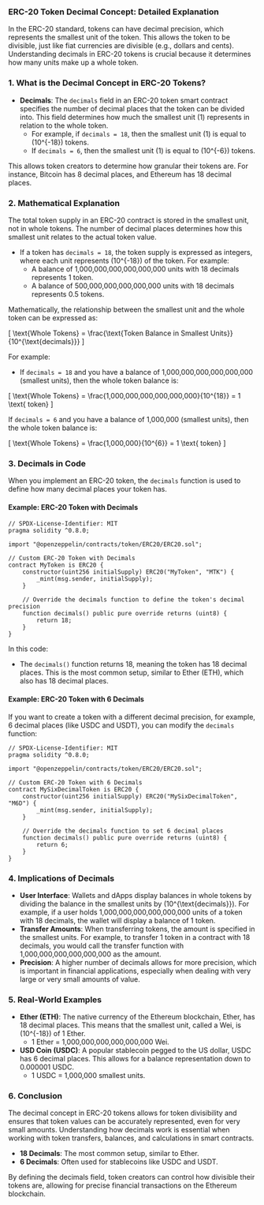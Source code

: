 ### ERC-20 Token Decimal Concept: Detailed Explanation

In the ERC-20 standard, tokens can have decimal precision, which represents the smallest unit of the token. This allows the token to be divisible, just like fiat currencies are divisible (e.g., dollars and cents). Understanding decimals in ERC-20 tokens is crucial because it determines how many units make up a whole token.

### 1. **What is the Decimal Concept in ERC-20 Tokens?**

- **Decimals**: The `decimals` field in an ERC-20 token smart contract specifies the number of decimal places that the token can be divided into. This field determines how much the smallest unit (1) represents in relation to the whole token.
  - For example, if `decimals = 18`, then the smallest unit (1) is equal to \(10^{-18}\) tokens.
  - If `decimals = 6`, then the smallest unit (1) is equal to \(10^{-6}\) tokens.

This allows token creators to determine how granular their tokens are. For instance, Bitcoin has 8 decimal places, and Ethereum has 18 decimal places.

### 2. **Mathematical Explanation**

The total token supply in an ERC-20 contract is stored in the smallest unit, not in whole tokens. The number of decimal places determines how this smallest unit relates to the actual token value.

- If a token has `decimals = 18`, the token supply is expressed as integers, where each unit represents \(10^{-18}\) of the token. For example:
  - A balance of 1,000,000,000,000,000,000 units with 18 decimals represents 1 token.
  - A balance of 500,000,000,000,000,000 units with 18 decimals represents 0.5 tokens.

Mathematically, the relationship between the smallest unit and the whole token can be expressed as:

\[ \text{Whole Tokens} = \frac{\text{Token Balance in Smallest Units}}{10^{\text{decimals}}} \]

For example:
- If `decimals = 18` and you have a balance of 1,000,000,000,000,000,000 (smallest units), then the whole token balance is:

\[ \text{Whole Tokens} = \frac{1,000,000,000,000,000,000}{10^{18}} = 1 \text{ token} \]

If `decimals = 6` and you have a balance of 1,000,000 (smallest units), then the whole token balance is:

\[ \text{Whole Tokens} = \frac{1,000,000}{10^{6}} = 1 \text{ token} \]

### 3. **Decimals in Code**

When you implement an ERC-20 token, the `decimals` function is used to define how many decimal places your token has.

#### Example: ERC-20 Token with Decimals

```solidity
// SPDX-License-Identifier: MIT
pragma solidity ^0.8.0;

import "@openzeppelin/contracts/token/ERC20/ERC20.sol";

// Custom ERC-20 Token with Decimals
contract MyToken is ERC20 {
    constructor(uint256 initialSupply) ERC20("MyToken", "MTK") {
        _mint(msg.sender, initialSupply);
    }

    // Override the decimals function to define the token's decimal precision
    function decimals() public pure override returns (uint8) {
        return 18;
    }
}
```

In this code:
- The `decimals()` function returns 18, meaning the token has 18 decimal places. This is the most common setup, similar to Ether (ETH), which also has 18 decimal places.

#### Example: ERC-20 Token with 6 Decimals

If you want to create a token with a different decimal precision, for example, 6 decimal places (like USDC and USDT), you can modify the `decimals` function:

```solidity
// SPDX-License-Identifier: MIT
pragma solidity ^0.8.0;

import "@openzeppelin/contracts/token/ERC20/ERC20.sol";

// Custom ERC-20 Token with 6 Decimals
contract MySixDecimalToken is ERC20 {
    constructor(uint256 initialSupply) ERC20("MySixDecimalToken", "M6D") {
        _mint(msg.sender, initialSupply);
    }

    // Override the decimals function to set 6 decimal places
    function decimals() public pure override returns (uint8) {
        return 6;
    }
}
```

### 4. **Implications of Decimals**

- **User Interface**: Wallets and dApps display balances in whole tokens by dividing the balance in the smallest units by \(10^{\text{decimals}}\). For example, if a user holds 1,000,000,000,000,000,000 units of a token with 18 decimals, the wallet will display a balance of 1 token.
- **Transfer Amounts**: When transferring tokens, the amount is specified in the smallest units. For example, to transfer 1 token in a contract with 18 decimals, you would call the transfer function with 1,000,000,000,000,000,000 as the amount.
- **Precision**: A higher number of decimals allows for more precision, which is important in financial applications, especially when dealing with very large or very small amounts of value.

### 5. **Real-World Examples**

- **Ether (ETH)**: The native currency of the Ethereum blockchain, Ether, has 18 decimal places. This means that the smallest unit, called a Wei, is \(10^{-18}\) of 1 Ether.
  - 1 Ether = 1,000,000,000,000,000,000 Wei.
- **USD Coin (USDC)**: A popular stablecoin pegged to the US dollar, USDC has 6 decimal places. This allows for a balance representation down to 0.000001 USDC.
  - 1 USDC = 1,000,000 smallest units.

### 6. **Conclusion**

The decimal concept in ERC-20 tokens allows for token divisibility and ensures that token values can be accurately represented, even for very small amounts. Understanding how decimals work is essential when working with token transfers, balances, and calculations in smart contracts.

- **18 Decimals**: The most common setup, similar to Ether.
- **6 Decimals**: Often used for stablecoins like USDC and USDT.

By defining the decimals field, token creators can control how divisible their tokens are, allowing for precise financial transactions on the Ethereum blockchain.